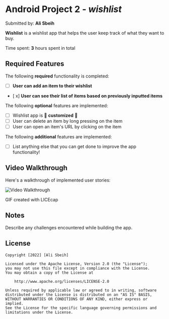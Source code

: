 # Android Project 2 - *wishlist*

Submitted by: **Ali Sbeih**

**Wishlist** is a wishlist app that helps the user keep track of what they want to buy.

Time spent: **3** hours spent in total

## Required Features

The following **required** functionality is completed:

- [ ] **User can add an item to their wishlist**
- [ x] **User can see their list of items based on previously inputted items**

The following **optional** features are implemented:

- [ ] Wishlist app is 🎨 **customized** 🎨
- [ ] User can delete an item by long pressing on the item
- [ ] User can open an item's URL by clicking on the item

The following **additional** features are implemented:

* [ ] List anything else that you can get done to improve the app functionality!

## Video Walkthrough

Here's a walkthrough of implemented user stories:

<img src='wishlist_walkthrough.gif' width='' alt='Video Walkthrough' />


GIF created with LICEcap 

## Notes

Describe any challenges encountered while building the app.

## License

    Copyright [2022] [Ali Sbeih]

    Licensed under the Apache License, Version 2.0 (the "License");
    you may not use this file except in compliance with the License.
    You may obtain a copy of the License at

        http://www.apache.org/licenses/LICENSE-2.0

    Unless required by applicable law or agreed to in writing, software
    distributed under the License is distributed on an "AS IS" BASIS,
    WITHOUT WARRANTIES OR CONDITIONS OF ANY KIND, either express or implied.
    See the License for the specific language governing permissions and
    limitations under the License.
